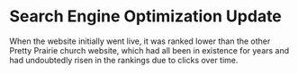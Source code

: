 # Search Engine Optimization Update

When the website initially went live, it was ranked lower than the other Pretty Prairie church website, which had all been in existence for years and had undoubtedly risen in the rankings due to clicks over time. 
